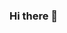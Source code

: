 ### Hi there 👋

<!--
**Sowjanyakalyanam/Sowjanyakalyanam** is a ✨ _special_ ✨ repository because its `README.md` (this file) appears on your GitHub profile.

Here are some ideas to get you started:

- 🔭 I’m not working currently
- 🌱 I’m currently learning Java, Web Applications and Database systems 
- 👯 I am currently staying in Maryville
- 🤔 I am looking foward to learn as much as I could to enhance my skills
- 💬 'Never give up' - I believe in this very much. 
- 📫 How to reach me: 773-530-8294
-->
